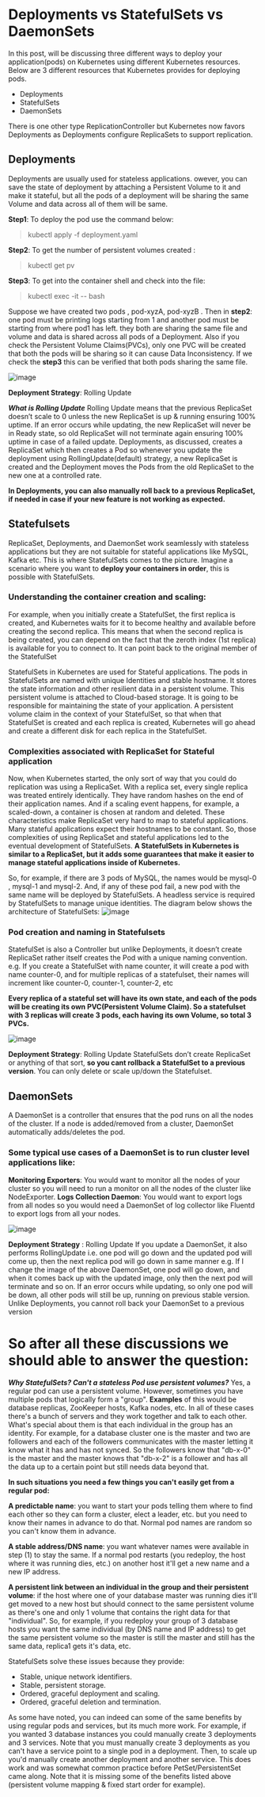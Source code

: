# Deployments vs StatefulSets vs DaemonSets
In this post, will be discussing three different ways to deploy your application(pods) on Kubernetes using different Kubernetes resources. 
Below are 3 different resources that Kubernetes provides for deploying pods.
  - Deployments
  - StatefulSets
  - DaemonSets
  
There is one other type ReplicationController but Kubernetes now favors Deployments as Deployments configure ReplicaSets to support replication.


## Deployments
Deployments are usually used for stateless applications. owever, you can save the state of deployment by attaching a Persistent Volume to it and make it stateful, 
but all the pods of a deployment will be sharing the same Volume and data across all of them will be same.


**Step1**: To deploy the pod use the command below:
> kubectl apply -f deployment.yaml

**Step2**: To get the number of persistent volumes created :
> kubectl get pv 

**Step3**: To get into the container shell and check into the file:
> kubectl exec -it <container name> -- bash


Suppose we have created two pods , pod-xyzA, pod-xyzB . Then in **step2**: one pod must be printing logs starting from 1 and another pod must be starting from where pod1 has left.
they both are sharing the same file and volume and data is shared across all pods of a Deployment. Also if you check the Persistent Volume Claims(PVCs), only one PVC will be 
created that both the pods will be sharing so it can cause Data Inconsistency. If we check the **step3** this can be verified that both pods sharing the same file.

![image](https://user-images.githubusercontent.com/33947539/136932732-9a63b5ff-5d29-4d5b-b058-9f6b86a2b4ab.png)
  
**Deployment Strategy**: Rolling Update
  
***What is Rolling Update***
Rolling Update means that the previous ReplicaSet doesn’t scale to 0 unless the new ReplicaSet is up & running ensuring 100% uptime. If an error occurs while updating,
the new ReplicaSet will never be in Ready state, so old ReplicaSet will not terminate again ensuring 100% uptime in case of a failed update.
Deployments, as discussed, creates a ReplicaSet which then creates a Pod so whenever you update the deployment using RollingUpdate(default) strategy, 
a new ReplicaSet is created and the Deployment moves the Pods from the old ReplicaSet to the new one at a controlled rate.

**In Deployments, you can also manually roll back to a previous ReplicaSet, if needed in case if your new feature is not working as expected.**

 
## Statefulsets
ReplicaSet, Deployments, and DaemonSet work seamlessly with stateless applications but they are not suitable for stateful applications like MySQL, 
Kafka etc. This is where StatefulSets comes to the picture. Imagine a scenario where you want to **deploy your containers in order**, this is possible with StatefulSets.

### Understanding the container creation and scaling:
For example, when you initially create a StatefulSet, the first replica is created, and Kubernetes waits for it to become healthy and available before creating the second replica. This means that when the second replica is being created, you can depend on the fact that the zeroth index (1st replica) is available for you to connect to. It can point back to the original member of the StatefulSet

StatefulSets in Kubernetes are used for Stateful applications. The pods in StatefulSets are named with unique Identities and stable hostname. 
It stores the state information and other resilient data in a persistent volume. This persistent volume is attached to Cloud-based storage. 
It is going to be responsible for maintaining the state of your application.
A persistent volume claim in the context of your StatefulSet, so that when that StatefulSet is created and each replica is created, 
Kubernetes will go ahead and create a different disk for each replica in the StatefulSet.

### Complexities associated with ReplicaSet for Stateful application 
Now, when Kubernetes started, the only sort of way that you could do replication was using a ReplicaSet. With a replica set, every single replica was 
treated entirely identically. They have random hashes on the end of their application names. And if a scaling event happens, for example, a scaled-down, 
a container is chosen at random and deleted. These characteristics make ReplicaSet very hard to map to stateful applications. Many stateful applications expect 
their hostnames to be constant. So, those complexities of using ReplicaSet and stateful applications led to the eventual development of StatefulSets. 
**A StatefulSets in Kubernetes is similar to a ReplicaSet, but it adds some guarantees that make it easier to manage stateful applications inside of Kubernetes.**
  
So, for example, if there are 3 pods of MySQL, the names would be mysql-0 , mysql-1 and mysql-2. And, if any of these pod fail, a new pod with the same name 
will be deployed by StatefulSets. A headless service is required by StatefulSets to manage unique identities. 
The diagram below shows the architecture of StatefulSets:
  ![image](https://user-images.githubusercontent.com/33947539/136938636-88a10df7-5190-483c-bb6a-d4efb075c222.png)



### Pod creation and naming in Statefulsets
StatefulSet is also a Controller but unlike Deployments, it doesn’t create ReplicaSet rather itself creates the Pod with a unique naming convention. 
e.g. If you create a StatefulSet with name counter, it will create a pod with name counter-0, and for multiple replicas of a statefulset, 
their names will increment like counter-0, counter-1, counter-2, etc

**Every replica of a stateful set will have its own state, and each of the pods will be creating its own PVC(Persistent Volume Claim). 
So a statefulset with 3 replicas will create 3 pods, each having its own Volume, so total 3 PVCs.**

 ![image](https://user-images.githubusercontent.com/33947539/136935095-81e63b9a-7cd2-4891-92d9-e62f03ee2703.png)
  
**Deployment Strategy**: Rolling Update
StatefulSets don’t create ReplicaSet or anything of that sort, **so you cant rollback a StatefulSet to a previous version**. 
You can only delete or scale up/down the Statefulset. 


## DaemonSets

A DaemonSet is a controller that ensures that the pod runs on all the nodes of the cluster. If a node is added/removed from a cluster, 
DaemonSet automatically adds/deletes the pod.

### Some typical use cases of a DaemonSet is to run cluster level applications like:
**Monitoring Exporters**: You would want to monitor all the nodes of your cluster so you will need to run a monitor on all the nodes of the cluster like NodeExporter.
**Logs Collection Daemon**: You would want to export logs from all nodes so you would need a DaemonSet of log collector like Fluentd to export logs from all your nodes.

![image](https://user-images.githubusercontent.com/33947539/136935755-f5481a1b-e8ee-4d15-a9f7-1657c14e3df7.png)

 **Deployment Strategy** : Rolling Update
 If you update a DaemonSet, it also performs RollingUpdate i.e. one pod will go down and the updated pod will come up, then the next replica 
 pod will go down in same manner e.g. If I change the image of the above DaemonSet, one pod will go down, and when it comes back up with the updated image, 
 only then the next pod will terminate and so on. If an error occurs while updating, so only one pod will be down, all other pods will still be up, 
 running on previous stable version. Unlike Deployments, you cannot roll back your DaemonSet to a previous version
  
# **So after all these discussions we should able to answer the question:**
  
***Why StatefulSets? Can't a stateless Pod use persistent volumes?***
Yes, a regular pod can use a persistent volume. However, sometimes you have multiple pods that logically form a "group". 
**Examples** of this would be database replicas, ZooKeeper hosts, Kafka nodes, etc. In all of these cases there's a bunch of servers and they work together and talk to each other. What's special about them is that each individual in the group has an identity. For example, for a database cluster one is the master and two are followers and each of the followers communicates with the master letting it know what it has and has not synced. So the followers know that "db-x-0" is the master and the master knows that "db-x-2" is a follower and has all the data up to a certain point but still needs data beyond that.
  
**In such situations you need a few things you can't easily get from a regular pod:**

**A predictable name**: you want to start your pods telling them where to find each other so they can form a cluster, elect a leader, etc. but you need to know their names in advance to do that. Normal pod names are random so you can't know them in advance.

**A stable address/DNS name**: you want whatever names were available in step (1) to stay the same. If a normal pod restarts (you redeploy, the host where it was running dies, etc.) on another host it'll get a new name and a new IP address.

 **A persistent link between an individual in the group and their persistent volume**: if the host where one of your database master was running dies it'll get moved to a new host but should connect to the same persistent volume as there's one and only 1 volume that contains the right data for that "individual". So, for example, if you redeploy your group of 3 database hosts you want the same individual (by DNS name and IP address) to get the same persistent volume so the master is still the master and still has the same data, replica1 gets it's data, etc.
  
StatefulSets solve these issues because they provide:
- Stable, unique network identifiers.
- Stable, persistent storage.
- Ordered, graceful deployment and scaling.
- Ordered, graceful deletion and termination.

As some have noted, you can indeed can some of the same benefits by using regular pods and services, but its much more work. For example, if you wanted 3 database instances you could manually create 3 deployments and 3 services. Note that you must manually create 3 deployments as you can't have a service point to a single pod in a deployment. Then, to scale up you'd manually create another deployment and another service. This does work and was somewhat common practice before PetSet/PersistentSet came along. Note that it is missing some of the benefits listed above (persistent volume mapping & fixed start order for example).
